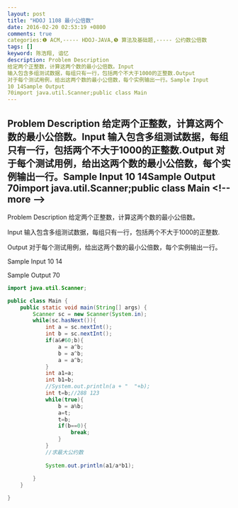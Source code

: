 ```yaml
---
layout: post
title: "HDOJ 1108 最小公倍数"
date: 2016-02-20 02:53:19 +0800
comments: true
categories:❶ ACM,----- HDOJ-JAVA,❺ 算法及基础题,----- 公约数公倍数
tags: []
keyword: 陈浩翔, 谙忆
description: Problem Description 
给定两个正整数，计算这两个数的最小公倍数。Input 
输入包含多组测试数据，每组只有一行，包括两个不大于1000的正整数.Output 
对于每个测试用例，给出这两个数的最小公倍数，每个实例输出一行。Sample Input 
10 14Sample Output 
70import java.util.Scanner;public class Main 
---
```



Problem Description 
给定两个正整数，计算这两个数的最小公倍数。Input 
输入包含多组测试数据，每组只有一行，包括两个不大于1000的正整数.Output 
对于每个测试用例，给出这两个数的最小公倍数，每个实例输出一行。Sample Input 
10 14Sample Output 
70import java.util.Scanner;public class Main
&#60;!-- more --&#62;
----------

Problem Description
给定两个正整数，计算这两个数的最小公倍数。
 

Input
输入包含多组测试数据，每组只有一行，包括两个不大于1000的正整数.
 

Output
对于每个测试用例，给出这两个数的最小公倍数，每个实例输出一行。

 

Sample Input
10 14
 

Sample Output
70

```java
import java.util.Scanner;

public class Main {
	public static void main(String[] args) {
		Scanner sc = new Scanner(System.in);
		while(sc.hasNext()){
			int a = sc.nextInt();
			int b = sc.nextInt();
			if(a&#60;b){
				a = a^b;
				b = a^b;
				a = a^b;
			}
			int a1=a;
			int b1=b;
			//System.out.println(a + "  "+b);
			int t=b;//288 123 
			while(true){
				b = a%b;
				a=t;
				t=b;
				if(b==0){
					break;
				}
			}
			//求最大公约数
			
			System.out.println(a1/a*b1);
			
		}		
	}

}

```
